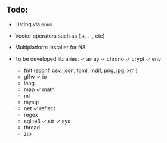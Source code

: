 Todo:
---

- Listing via `enum`
- Vector operators such as (.+, .-, etc)
- Multiplatform installer for N8.

- To be developed libraries:
    ✓ array
    ✓ chrono
    ✓ crypt
    ✓ env
    * fmt (sconf, csv, json, toml, mdif, png, jpg, xml)
    * glfw
    ✓ io
    * lang
    * map
    ✓ math
    * ml
    * mysql
    * net
    ✓ reflect
    * regex
    * sqlite3
    ✓ str
    ✓ sys
    * thread
    * zip
